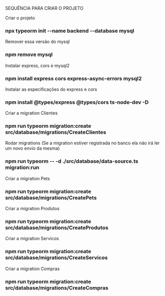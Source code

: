 
SEQUÊNCIA PARA CRIAR O PROJETO

Criar o projeto
### npx typeorm init --name backend --database mysql

Remover essa versão do mysql
### npm remove mysql

Instalar express, cors e mysql2
### npm install express cors express-async-errors mysql2

Instalar as especificações do express e cors
### npm install @types/express @types/cors ts-node-dev -D

Criar a migration Clientes
### npm run typeorm migration:create src/database/migrations/CreateClientes

Rodar migrations (Se a migration estiver registrada no banco ela não irá ler um novo envio da mesma)
### npm run typeorm -- -d ./src/database/data-source.ts migration:run

Criar a migration Pets
### npm run typeorm migration:create src/database/migrations/CreatePets

Criar a migration Produtos
### npm run typeorm migration:create src/database/migrations/CreateProdutos

Criar a migration Servicos
### npm run typeorm migration:create src/database/migrations/CreateServicos

Criar a migration Compras
### npm run typeorm migration:create src/database/migrations/CreateCompras
